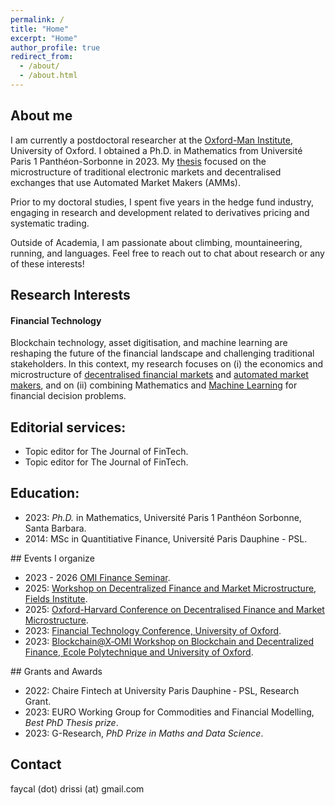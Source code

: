 ```yaml
---
permalink: /
title: "Home"
excerpt: "Home"
author_profile: true
redirect_from: 
  - /about/
  - /about.html
---
```


## About me
I am currently a postdoctoral researcher at the [Oxford-Man Institute](https://oxford-man.ox.ac.uk/), University of Oxford.  I obtained a Ph.D. in Mathematics from Université Paris 1 Panthéon-Sorbonne in 2023. My [thesis](https://papers.ssrn.com/sol3/papers.cfm?abstract_id=4424010) focused on the microstructure of traditional electronic markets and decentralised exchanges that use Automated Market Makers (AMMs).

Prior to my doctoral studies, I spent five years in the hedge fund industry, engaging in research and development related to derivatives pricing and systematic trading. 

Outside of Academia, I am passionate about climbing, mountaineering, running, and languages. Feel free to reach out to chat about research or any of these interests!

## Research Interests
#### Financial Technology
Blockchain technology, asset digitisation, and machine learning are reshaping the future of the financial landscape and challenging traditional stakeholders. In this context, my research focuses on (i) the economics and microstructure of <u>decentralised financial markets</u> and <u>automated market makers</u>, and on (ii) combining Mathematics and <u>Machine Learning</u> for financial decision problems.

## Editorial services:
- Topic editor for The Journal of FinTech. 
- Topic editor for The Journal of FinTech. 


## Education:
- 2023: *Ph.D.* in Mathematics, Université Paris 1 Panthéon Sorbonne, Santa Barbara.
- 2014: MSc in Quantitiative Finance, Université Paris Dauphine - PSL.

## Events I organize
- 2023 - 2026 [OMI Finance Seminar](https://oxford-man.ox.ac.uk/omifinanceseminar/).
- 2025: [Workshop on Decentralized Finance and Market Microstructure, Fields Institute](http://www.fields.utoronto.ca/activities/24-25/decentralized-finance).
- 2025: [Oxford-Harvard Conference on Decentralised Finance and Market Microstructure](https://sites.google.com/view/oxford-harvard-defi/home).
- 2023: [Financial Technology Conference, University of Oxford](https://oxford-man.ox.ac.uk/event/financial-technology/).
- 2023: [Blockchain@X‑OMI Workshop on Blockchain and Decentralized Finance, Ecole Polytechnique and University of Oxford](https://crest.science/blockchainx-omi-workshop-on-blockchain-and-decentralized-finance/).

## Grants and Awards
- 2022: Chaire Fintech at University Paris Dauphine ‑ PSL, Research Grant.
- 2023: EURO Working Group for Commodities and Financial Modelling, *Best PhD Thesis prize*.
- 2023: G-Research, *PhD Prize in Maths and Data Science*.

## Contact
faycal (dot) drissi (at) gmail.com